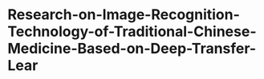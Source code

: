 # Research-on-Image-Recognition-Technology-of-Traditional-Chinese-Medicine-Based-on-Deep-Transfer-Lear